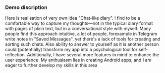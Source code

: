### Demo discription

Here is realisation of very own idea "Chat-like diary". I find to be a comfortable way to capture my thoughts—not in the typical diary format with pages of plain text, but in a conversational style with myself. Many people find this approach intuitive, a lot of people, forexample in Telegram write notes in "Saved Messages", yet there's a lack of tools for creating and sorting such chats. Also ability to answer to yourself as it is another person could (potentially) transform my app into a psychological tool for self-reflection. Additionally, I have several more features in mind to enhance the user experience. My enthusiasm lies in creating Android apps, and I am eager to further develop my skills in this area
